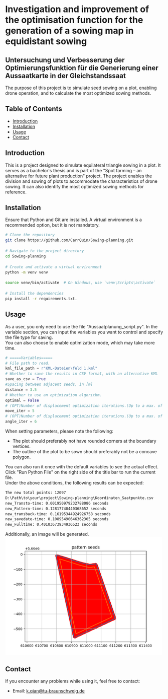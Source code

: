 
# Investigation and improvement of the optimisation function for the generation of a sowing map in equidistant sowing

## Untersuchung und Verbesserung der Optimierungsfunktion für die Generierung einer Aussaatkarte in der Gleichstandssaat

The purpose of this project is to simulate seed sowing on a plot, enabling drone operation, and to calculate the most optimized sowing methods.

## Table of Contents

- [Introduction](#introduction)
- [Installation](#installation)
- [Usage](#usage)
- [Contact](#contact)

## Introduction

This is a project designed to simulate equilateral triangle sowing in a plot. 
It serves as a bachelor's thesis and is part of the "Spot farming – an alternative for future plant production" project. 
The project enables the division and sowing of plots to accommodate the characteristics of drone sowing. 
It can also identify the most optimized sowing methods for reference. 

## Installation

Ensure that Python and Git are installed.
A virtual environment is a recommended option, but it is not mandatory.
```bash
# Clone the repository
git clone https://github.com/CarrQuin/Sowing-planning.git

# Navigate to the project directory
cd Sowing-planning

# Create and activate a virtual environment
python -m venv venv

source venv/bin/activate  # On Windows, use `venv\Scripts\activate`

# Install the dependencies
pip install -r requirements.txt.
```

## Usage 

As a user, you only need to use the file "Aussaatplanung_script.py". In the variable section, 
you can input the variables you want to control and specify the file type for saving.  
You can also choose to enable optimization mode, which may take more time.

```python
# =====Variables=====
# File path to read.
kml_file_path = r"KML-Dateien\feld 1.kml"
# Whether to save the results in CSV format, with an alternative KML
save_as_csv = True
#Spacing between adjacent seeds, in [m]
distance = 3.5
# Whether to use an optimization algorithm.
optimal = False
# (OPT)Number of displacement optimization iterations.(Up to a max. of 100.)
move_iter = 5
# (OPT)Number of displacement optimization iterations.(Up to a max. of 60.)
angle_iter = 6
```

When setting parameters, please note the following:
 * The plot should preferably not have rounded corners at the boundary vertices.
 * The outline of the plot to be sown should preferably not be a concave polygon.

You can also run it once with the default variables to see the actual effect.
Click "Run Python File" on the right side of the title bar to run the current file.  
Under the above conditions, the following results can be expected:
```bash
The new total points: 12097
D:\Path\to\your\project\Sowing-planning\Koordinaten_Saatpunkte.csv
new_Transto-time: 0.001950979232788086 seconds
new_Pattern-time: 0.12817740440368652 seconds
new_transback-time: 0.16195344924926758 seconds
new_savedate-time: 0.10895490646362305 seconds
new_Fulltime: 0.40103673934936523 seconds
```
Additionally, an image will be generated.
<img src="Pattern1.png" alt="result" width="500">

## Contact

If you encounter any problems while using it, feel free to contact:

 * Email: k.qian@tu-braunschweig.de